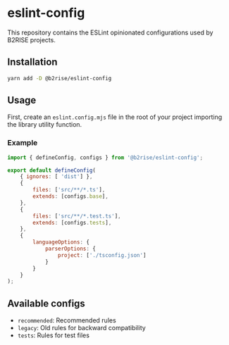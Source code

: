 # eslint-config

This repository contains the ESLint opinionated configurations used by B2RISE projects.

## Installation

```bash
yarn add -D @b2rise/eslint-config
```

## Usage

First, create an `eslint.config.mjs` file in the root of your project importing the library utility function.

### Example

```javascript title="eslint.config.mjs"
import { defineConfig, configs } from '@b2rise/eslint-config';

export default defineConfig(
    { ignores: [ 'dist'] },
    {
        files: ['src/**/*.ts'],
        extends: [configs.base],
    },
    {
        files: ['src/**/*.test.ts'],
        extends: [configs.tests],
    },
    {
        languageOptions: {
            parserOptions: {
                project: ['./tsconfig.json']
            }
        }
    }
);
```

## Available configs

- `recommended`: Recommended rules
- `legacy`: Old rules for backward compatibility
- `tests`: Rules for test files
